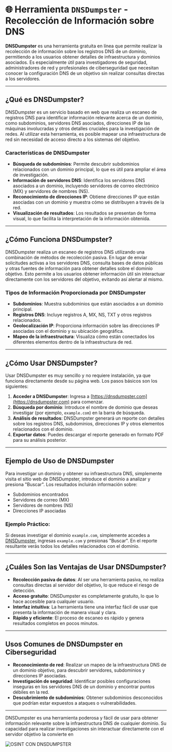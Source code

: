 # 🌐 Herramienta `DNSDumpster` - Recolección de Información sobre DNS

**DNSDumpster** es una herramienta gratuita en línea que permite realizar la recolección de información sobre los registros DNS de un dominio, permitiendo a los usuarios obtener detalles de infraestructura y dominios asociados. Es especialmente útil para investigadores de seguridad, administradores de red y profesionales de ciberseguridad que necesitan conocer la configuración DNS de un objetivo sin realizar consultas directas a los servidores.

---

## ¿Qué es DNSDumpster?

DNSDumpster es un servicio basado en web que realiza un escaneo de registros DNS para identificar información relevante acerca de un dominio, como subdominios, servidores DNS asociados, direcciones IP de las máquinas involucradas y otros detalles cruciales para la investigación de redes. Al utilizar esta herramienta, es posible mapear una infraestructura de red sin necesidad de acceso directo a los sistemas del objetivo.

### Características de DNSDumpster

- **Búsqueda de subdominios**: Permite descubrir subdominios relacionados con un dominio principal, lo que es útil para ampliar el área de investigación.
- **Información de servidores DNS**: Identifica los servidores DNS asociados a un dominio, incluyendo servidores de correo electrónico (MX) y servidores de nombres (NS).
- **Reconocimiento de direcciones IP**: Obtiene direcciones IP que están asociadas con un dominio y muestra cómo se distribuyen a través de la red.
- **Visualización de resultados**: Los resultados se presentan de forma visual, lo que facilita la interpretación de la información obtenida.

---

## ¿Cómo Funciona DNSDumpster?

DNSDumpster realiza un escaneo de registros DNS utilizando una combinación de métodos de recolección pasiva. En lugar de enviar solicitudes activas a los servidores DNS, consulta bases de datos públicas y otras fuentes de información para obtener detalles sobre el dominio objetivo. Esto permite a los usuarios obtener información útil sin interactuar directamente con los servidores del objetivo, evitando así alertar al mismo.

### Tipos de Información Proporcionada por DNSDumpster

- **Subdominios**: Muestra subdominios que están asociados a un dominio principal.
- **Registros DNS**: Incluye registros A, MX, NS, TXT y otros registros relacionados.
- **Geolocalización IP**: Proporciona información sobre las direcciones IP asociadas con el dominio y su ubicación geográfica.
- **Mapeo de la infraestructura**: Visualiza cómo están conectados los diferentes elementos dentro de la infraestructura de red.

---

## ¿Cómo Usar DNSDumpster?

Usar DNSDumpster es muy sencillo y no requiere instalación, ya que funciona directamente desde su página web. Los pasos básicos son los siguientes:

1. **Acceder a DNSDumpster**: Ingresa a [https://dnsdumpster.com](https://dnsdumpster.com) para comenzar.
2. **Búsqueda por dominio**: Introduce el nombre de dominio que deseas investigar (por ejemplo, `example.com`) en la barra de búsqueda.
3. **Análisis de resultados**: DNSDumpster generará un reporte con detalles sobre los registros DNS, subdominios, direcciones IP y otros elementos relacionados con el dominio.
4. **Exportar datos**: Puedes descargar el reporte generado en formato PDF para su análisis posterior.

---

## Ejemplo de Uso de DNSDumpster

Para investigar un dominio y obtener su infraestructura DNS, simplemente visita el sitio web de DNSDumpster, introduce el dominio a analizar y presiona "Buscar". Los resultados incluirán información sobre:

- Subdominios encontrados
- Servidores de correo (MX)
- Servidores de nombres (NS)
- Direcciones IP asociadas

### Ejemplo Práctico:

Si deseas investigar el dominio `example.com`, simplemente accedes a [DNSDumpster](https://dnsdumpster.com), ingresas `example.com` y presionas "Buscar". En el reporte resultante verás todos los detalles relacionados con el dominio.

---

## ¿Cuáles Son las Ventajas de Usar DNSDumpster?

- **Recolección pasiva de datos**: Al ser una herramienta pasiva, no realiza consultas directas al servidor del objetivo, lo que reduce el riesgo de detección.
- **Acceso gratuito**: DNSDumpster es completamente gratuito, lo que lo hace accesible para cualquier usuario.
- **Interfaz intuitiva**: La herramienta tiene una interfaz fácil de usar que presenta la información de manera visual y clara.
- **Rápido y eficiente**: El proceso de escaneo es rápido y genera resultados completos en pocos minutos.

---

## Usos Comunes de DNSDumpster en Ciberseguridad

- **Reconocimiento de red**: Realizar un mapeo de la infraestructura DNS de un dominio objetivo, para descubrir servidores, subdominios y direcciones IP asociadas.
- **Investigación de seguridad**: Identificar posibles configuraciones inseguras en los servidores DNS de un dominio y encontrar puntos débiles en la red.
- **Descubrimiento de subdominios**: Obtener subdominios desconocidos que podrían estar expuestos a ataques o vulnerabilidades.

---

DNSDumpster es una herramienta poderosa y fácil de usar para obtener información relevante sobre la infraestructura DNS de cualquier dominio. Su capacidad para realizar investigaciones sin interactuar directamente con el servidor objetivo la convierte en


![OSINT CON DNSDUMPSTER](https://i.imgur.com/Ftn4uN5.png)
